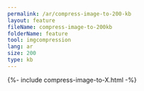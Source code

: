 ```yaml
---
permalink: /ar/compress-image-to-200-kb
layout: feature
fileName: compress-image-to-200kb
folderName: feature
tool: imgcompression
lang: ar
size: 200
type: kb
---
```


{%- include compress-image-to-X.html -%}
